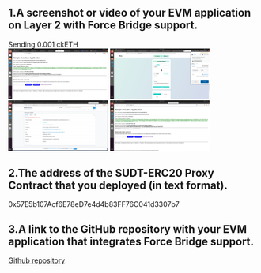 <h2>1.A screenshot or video of your EVM application on Layer 2 with Force Bridge support.</h2>
Sending 0.001 ckETH
<div align="text-center">
<img src="https://github.com/jcervante/CBKTASKs/blob/main/TASK08/img1.png" width="40%"/>
<img src="https://github.com/jcervante/CBKTASKs/blob/main/TASK08/img2.png" width="40%"/>
<br>
<img src="https://github.com/jcervante/CBKTASKs/blob/main/TASK08/img3.png" width="40%"/>
<img src="https://github.com/jcervante/CBKTASKs/blob/main/TASK08/img4.png" width="40%"/>
</div>
<h2>2.The address of the SUDT-ERC20 Proxy Contract that you deployed (in text format).</h2>
0x57E5b107Acf6E78eD7e4d4b83FF76C041d3307b7
<h2>3.A link to the GitHub repository with your EVM application that integrates Force Bridge support.</h2>
<a href="">Github repository</a>
